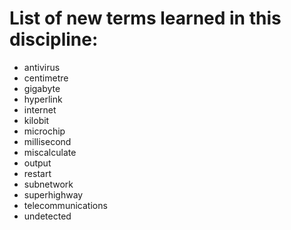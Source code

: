 # List of new terms learned in this discipline:

- antivirus
- centimetre
- gigabyte
- hyperlink
- internet 
- kilobit
- microchip
- millisecond 
- miscalculate
- output 
- restart
- subnetwork
- superhighway
- telecommunications
- undetected

